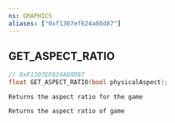 ```yaml
---
ns: GRAPHICS
aliases: ["0xf1307ef624a80d87"]
---
```

## GET_ASPECT_RATIO

```c
// 0xF1307EF624A80D87
float GET_ASPECT_RATIO(bool physicalAspect);
```

```
Returns the aspect ratio for the game

Returns the aspect ratio of game
```
